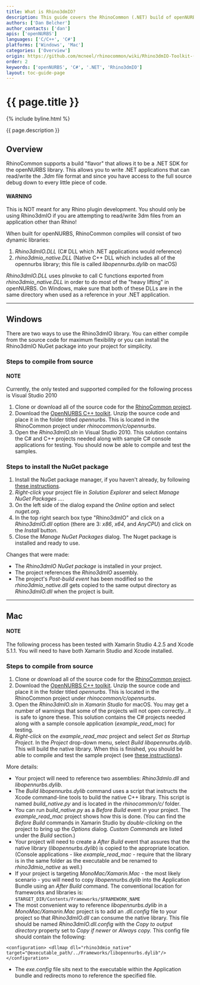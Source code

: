 ```yaml
---
title: What is Rhino3dmIO?
description: This guide covers the RhinoCommon (.NET) build of openNURBS.
authors: ['Dan Belcher']
author_contacts: ['dan']
apis: ['openNURBS']
languages: ['C/C++', 'C#']
platforms: ['Windows', 'Mac']
categories: ['Overview']
origin: https://github.com/mcneel/rhinocommon/wiki/Rhino3dmIO-Toolkit-(OpenNURBS-build)
order: 2
keywords: ['openNURBS', 'C#', '.NET', 'Rhino3dmIO']
layout: toc-guide-page
---
```


# {{ page.title }}

{% include byline.html %}

{{ page.description }}

## Overview

RhinoCommon supports a build "flavor" that allows it to be a .NET SDK for the openNURBS library.  This allows you to write .NET applications that can read/write the *.3dm* file format and since you have access to the full source debug down to every little piece of code.

<div class="bs-callout bs-callout-danger">
  <h4>WARNING</h4>
  <p>This is NOT meant for any Rhino plugin development.  You should only be using Rhino3dmIO if you are attempting to read/write 3dm files from an application other than Rhino!</p>
</div>

When built for openNURBS, RhinoCommon compiles will consist of two dynamic libraries:

1. *Rhino3dmIO.DLL* (C# DLL which .NET applications would reference)
1. *rhino3dmio_native.DLL* (Native C++ DLL which includes all of the opennurbs library; this file is called *libopennurbs.dylib* on macOS)

*Rhino3dmIO.DLL* uses pInvoke to call C functions exported from *rhino3dmio_native.DLL* in order to do most of the "heavy lifting" in openNURBS.  On Windows, make sure that both of these DLLs are in the same directory when used as a reference in your .NET application.

---

## Windows

There are two ways to use the Rhino3dmIO library.  You can either compile from the source code for maximum flexibility or you can install the Rhino3dmIO NuGet package into your project for simplicity.

### Steps to compile from source

<div class="bs-callout bs-callout-danger">
  <h4>NOTE</h4>
  <p>Currently, the only tested and supported compiled for the following process is Visual Studio 2010</p>
</div>

1. Clone or download all of the source code for the [RhinoCommon project](https://github.com/mcneel/rhinocommon).
1. Download the [OpenNURBS C++ toolkit](http://www.rhino3d.com/opennurbs).  Unzip the source code and place it in the folder titled *opennurbs*.  This is located in the RhinoCommon project under *rhinocommon/c/opennurbs*.
1. Open the *Rhino3dmIO.sln* in Visual Studio 2010.  This solution contains the C# and C++ projects needed along with sample C# console applications for testing.  You should now be able to compile and test the samples.

### Steps to install the NuGet package

1. Install the NuGet package manager, if you haven't already, by following [these instructions](http://docs.nuget.org/docs/start-here/installing-nuget).
1. *Right-click* your project file in *Solution Explorer* and select *Manage NuGet Packages ...*.
1. On the left side of the dialog expand the *Online* option and select *nuget.org*.
1. In the top right search box type "Rhino3dmIO" and click on a *Rhino3dmIO.dll* option (there are 3: *x86*, *x64*, and *AnyCPU*) and click on the *Install* button.
1. Close the *Manage NuGet Packages* dialog.  The Nuget package is installed and ready to use.

Changes that were made:

- The *Rhino3dmIO NuGet package* is installed in your project.
- The project references the *Rhino3dmIO* assembly.
- The project's *Post-build event* has been modified so the *rhino3dmio_native.dll* gets copied to the same output directory as *Rhino3dmIO.dll* when the project is built.

---

## Mac

<div class="bs-callout bs-callout-danger">
  <h4>NOTE</h4>
  <p>The following process has been tested with Xamarin Studio 4.2.5 and Xcode 5.1.1. You will need to have both Xamarin Studio and Xcode installed.</p>
</div>

### Steps to compile from source

1. Clone or download all of the source code for the [RhinoCommon project](https://github.com/mcneel/rhinocommon).
1. Download the [OpenNURBS C++ toolkit](http://www.rhino3d.com/opennurbs).  Unzip the source code and place it in the folder titled *opennurbs*.  This is located in the RhinoCommon project under *rhinocommon/c/opennurbs*.
1. Open the *Rhino3dmIO.sln* in *Xamarin Studio* for macOS.  You may get a number of warnings that some of the projects will not open correctly...it is safe to ignore these. This solution contains the C# projects needed along with a sample console application (*example_read_mac*) for testing.
1. *Right-click* on the *example_read_mac* project and select *Set as Startup Project*. In the *Project* drop-down menu, select *Build libopennurbs.dylib*.  This will build the native library.  When this is finished, you should be able to compile and test the sample project (see [these instructions](https://github.com/mcneel/rhinocommon/tree/master/examples/rhino3dmio/example_read_mac)).

More details:

- Your project will need to reference two assemblies: *Rhino3dmIo.dll* and *libopennurbs.dylib*.
- The *Build libopennurbs.dylib* command uses a script that instructs the Xcode command-line tools to build the native C++ library.  This script is named *build_native.py* and is located in the *rhinocommon/c/* folder.
- You can run *build_native.py* as a *Before Build* event in your project.  The *example_read_mac* project shows how this is done.  (You can find the *Before Build* commands in Xamarin Studio by *double-clicking* on the project to bring up the *Options* dialog.  *Custom Commands* are listed under the *Build* section.)
- Your project will need to create a *After Build* event that assures that the native library (*libopennurbs.dylib*) is copied to the appropriate location.  (Console applications - like *example_read_mac* - require that the library is in the same folder as the executable and be renamed to *rhino3dmio_native* as well.)
- If your project is targeting *MonoMac/Xamarin.Mac* - the most likely scenario - you will need to copy *libopennurbs.dylib* into the Application Bundle using an *After Build* command.  The conventional location for frameworks and libraries is: `$TARGET_DIR/Contents/Frameworks/$FRAMEWORK_NAME`
- The most convenient way to reference *libopennurbs.dylib* in a *MonoMac/Xamarin.Mac* project is to add an *.dll.config* file to your project so that *Rhino3dmIO.dll* can consume the native library.  This file should be named *Rhino3dmIO.dll.config* with the *Copy to output directory* property set to *Copy if newer* or *Always copy.*  This config file should contain the following:

```
<configuration> <dllmap dll="rhino3dmio_native" target="@executable_path/../Frameworks/libopennurbs.dylib"/> </configuration>
```

- The *exe.config* file sits next to the executable within the Application bundle and redirects mono to reference the specified file.
